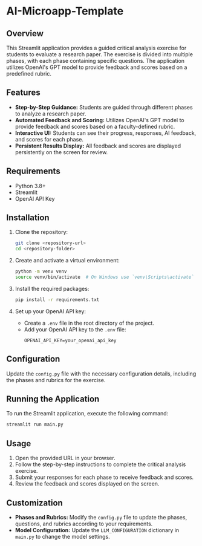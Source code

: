 # AI-Microapp-Template

## Overview

This Streamlit application provides a guided critical analysis exercise for students to evaluate a research paper. The exercise is divided into multiple phases, with each phase containing specific questions. The application utilizes OpenAI's GPT model to provide feedback and scores based on a predefined rubric.

## Features

- **Step-by-Step Guidance:** Students are guided through different phases to analyze a research paper.
- **Automated Feedback and Scoring:** Utilizes OpenAI's GPT model to provide feedback and scores based on a faculty-defined rubric.
- **Interactive UI:** Students can see their progress, responses, AI feedback, and scores for each phase.
- **Persistent Results Display:** All feedback and scores are displayed persistently on the screen for review.

## Requirements

- Python 3.8+
- Streamlit
- OpenAI API Key

## Installation

1. Clone the repository:
   ```bash
   git clone <repository-url>
   cd <repository-folder>
   ```

2. Create and activate a virtual environment:
   ```bash
   python -m venv venv
   source venv/bin/activate  # On Windows use `venv\Scripts\activate`
   ```

3. Install the required packages:
   ```bash
   pip install -r requirements.txt
   ```

4. Set up your OpenAI API key:
   - Create a `.env` file in the root directory of the project.
   - Add your OpenAI API key to the `.env` file:
     ```env
     OPENAI_API_KEY=your_openai_api_key
     ```

## Configuration

Update the `config.py` file with the necessary configuration details, including the phases and rubrics for the exercise.

## Running the Application

To run the Streamlit application, execute the following command:
```bash
streamlit run main.py
```

## Usage

1. Open the provided URL in your browser.
2. Follow the step-by-step instructions to complete the critical analysis exercise.
3. Submit your responses for each phase to receive feedback and scores.
4. Review the feedback and scores displayed on the screen.

## Customization

- **Phases and Rubrics:** Modify the `config.py` file to update the phases, questions, and rubrics according to your requirements.
- **Model Configuration:** Update the `LLM_CONFIGURATION` dictionary in `main.py` to change the model settings.
